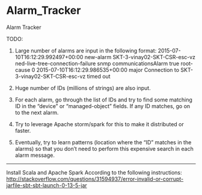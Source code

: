 # Alarm_Tracker
Alarm Tracker 

TODO:

1.	Large number of alarms are input in the following format:
<notification
    xmlns="urn:ietf:params:xml:ns:netconf:notification:1.0">
    <eventTime>2015-07-10T16:12:29.992497+00:00</eventTime>
    <alarm-notification
        xmlns="http://tail-f.com/ns/ncs-alarms">
        <alarm-class>new-alarm</alarm-class>
        <device>SKT-3-vinay02-SKT-CSR-esc-vz</device>
        <type>ned-live-tree-connection-failure</type>
        <managed-object>snmp</managed-object>
        <specific-problem/>
        <event-type>communicationsAlarm</event-type>
        <has-clear>true</has-clear>
        <kind-of-alarm>root-cause</kind-of-alarm>
        <probable-cause>0</probable-cause>
        <event-time>2015-07-10T16:12:29.986535+00:00</event-time>
        <perceived-severity>major</perceived-severity>
        <alarm-text>Connection to SKT-3-vinay02-SKT-CSR-esc-vz timed out</alarm-text>
    </alarm-notification>
</notification>

2.	Huge number of IDs (millions of strings) are also input. 

3.	For each alarm, go through the list of IDs and try to find some matching ID
	in the “device” or “managed-object” fields. If any ID matches, go on to 
	the next alarm.
4.	Try to leverage Apache storm/spark for this to make it distributed or 
	faster. 
5.	Eventually, try to learn patterns (location where the “ID” matches in the 
	alarms) so that you don’t need to perform this expensive search in each 
	alarm message. 	


******
Install Scala and Apache Spark According to the following instructions:
http://stackoverflow.com/questions/31594937/error-invalid-or-corrupt-jarfile-sbt-sbt-launch-0-13-5-jar

